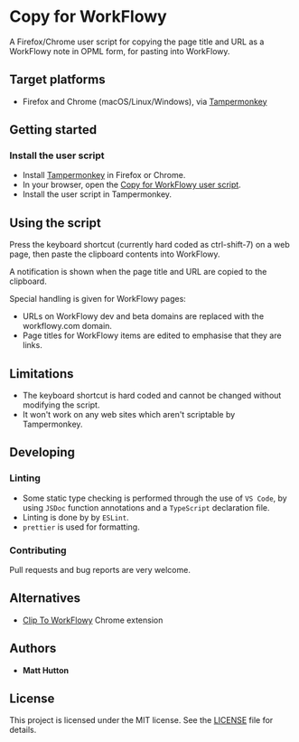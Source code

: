# Copy for WorkFlowy

A Firefox/Chrome user script for copying the page title and URL as a WorkFlowy note
in OPML form, for pasting into WorkFlowy.
 
## Target platforms

- Firefox and Chrome (macOS/Linux/Windows), via [Tampermonkey](https://tampermonkey.net/index.php)

## Getting started

### Install the user script

- Install [Tampermonkey](https://tampermonkey.net/index.php) in Firefox or Chrome.
- In your browser, open the [Copy for WorkFlowy user script](https://github.com/mbhutton/copy4workflowy/raw/master/copy4workflowy.user.js).
- Install the user script in Tampermonkey.

## Using the script

Press the keyboard shortcut (currently hard coded as ctrl-shift-7) on a web page,
then paste the clipboard contents into WorkFlowy.

A notification is shown when the page title and URL are copied to the clipboard.

Special handling is given for WorkFlowy pages:
- URLs on WorkFlowy dev and beta domains are replaced with the workflowy.com domain.
- Page titles for WorkFlowy items are edited to emphasise that they are links.

## Limitations

- The keyboard shortcut is hard coded and cannot be changed without modifying the script.
- It won't work on any web sites which aren't scriptable by Tampermonkey.

## Developing

### Linting

- Some static type checking is performed through the use of `VS Code`, by using `JSDoc` function annotations and a `TypeScript` declaration file.
- Linting is done by by `ESLint`.
- `prettier` is used for formatting.

### Contributing

Pull requests and bug reports are very welcome.

## Alternatives

- [Clip To WorkFlowy](https://chrome.google.com/webstore/detail/clip-to-workflowy/cfifjihfoegnccifkcdomdookdckhaah) Chrome extension

## Authors

- **Matt Hutton** 

## License

This project is licensed under the MIT license. See the [LICENSE](LICENSE) file for details.

